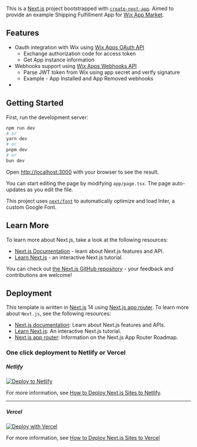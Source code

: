 This is a [Next.js](https://nextjs.org/) project bootstrapped with [`create-next-app`](https://github.com/vercel/next.js/tree/canary/packages/create-next-app).
Aimed to provide an example Shipping Fulfillment App for [Wix App Market](https://dev.wix.com/docs/build-apps).



## Features
* Oauth integration with Wix using [Wix Apps OAuth API](https://dev.wix.com/docs/build-apps/build-your-app/authentication/oauth)
  * Exchange authorization code for access token
  * Get App instance information
* Webhooks support using [Wix Apps Webhooks API](https://dev.wix.com/docs/build-apps/developer-tools/apis-and-webhooks/webhooks)
  * Parse JWT token from Wix using app secret and verify signature
  * Example - App Installed and App Removed webhooks
* 


## Getting Started

First, run the development server:

```bash
npm run dev
# or
yarn dev
# or
pnpm dev
# or
bun dev
```

Open [http://localhost:3000](http://localhost:3000) with your browser to see the result.

You can start editing the page by modifying `app/page.tsx`. The page auto-updates as you edit the file.

This project uses [`next/font`](https://nextjs.org/docs/basic-features/font-optimization) to automatically optimize and load Inter, a custom Google Font.

## Learn More

To learn more about Next.js, take a look at the following resources:

- [Next.js Documentation](https://nextjs.org/docs) - learn about Next.js features and API.
- [Learn Next.js](https://nextjs.org/learn) - an interactive Next.js tutorial.

You can check out [the Next.js GitHub repository](https://github.com/vercel/next.js/) - your feedback and contributions are welcome!

## Deployment

This template is written in [Next.js](https://nextjs.org/docs) 14 using [Next.js app router](https://nextjs.org/docs/app). To learn more about `Next.js`, see the following resources:

+ [Next.js documentation](https://nextjs.org/docs): Learn about Next.js features and APIs.
+ [Learn Next.js](https://nextjs.org/learn): An interactive Next.js tutorial.
+ [Next.js app router](https://nextjs.org/docs/app): Information on the Next.js App Router Roadmap.

### One click deployment to Netlify or Vercel

##### Netlify

[![Deploy to Netlify](https://www.netlify.com/img/deploy/button.svg)](https://app.netlify.com/start/deploy?repository=https://github.com/carmelc/dev-center-template-fullfilment-app)

For more information, see [How to Deploy Next.js Sites to Netlify](https://www.netlify.com/blog/2020/11/30/how-to-deploy-next.js-sites-to-netlify/).

---

##### Vercel

[![Deploy with Vercel](https://vercel.com/button)](https://vercel.com/new/clone?s=https://github.com/carmelc/dev-center-template-fullfilment-app)

For more information, see [How to Deploy Next.js Sites to Vercel](https://vercel.com/docs/frameworks/nextjs)
